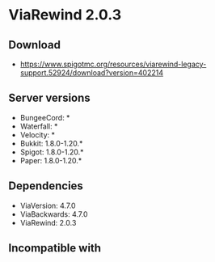 # ViaRewind 2.0.3

## Download
- https://www.spigotmc.org/resources/viarewind-legacy-support.52924/download?version=402214

## Server versions
- BungeeCord: *
- Waterfall: *
- Velocity: *
- Bukkit: 1.8.0-1.20.*
- Spigot: 1.8.0-1.20.*
- Paper: 1.8.0-1.20.*

## Dependencies
- ViaVersion: 4.7.0
- ViaBackwards: 4.7.0
- ViaRewind: 2.0.3

## Incompatible with